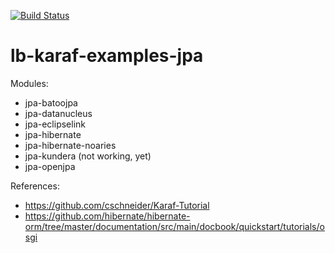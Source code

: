 [![Build Status](https://travis-ci.org/lburgazzoli/lb-karaf-examples-jpa.png?branch=master)](https://travis-ci.org/lburgazzoli/lb-karaf-examples-jpa)


lb-karaf-examples-jpa
=================

Modules:
- jpa-batoojpa
- jpa-datanucleus
- jpa-eclipselink
- jpa-hibernate
- jpa-hibernate-noaries
- jpa-kundera (not working, yet)
- jpa-openjpa

References:
- https://github.com/cschneider/Karaf-Tutorial
- https://github.com/hibernate/hibernate-orm/tree/master/documentation/src/main/docbook/quickstart/tutorials/osgi
